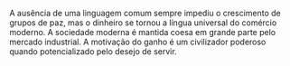 ﻿A ausência de uma linguagem comum sempre impediu o crescimento de grupos de paz, mas o dinheiro se tornou a língua universal do comércio moderno. A sociedade moderna é mantida coesa em grande parte pelo mercado industrial. A motivação do ganho é um civilizador poderoso quando potencializado pelo desejo de servir.